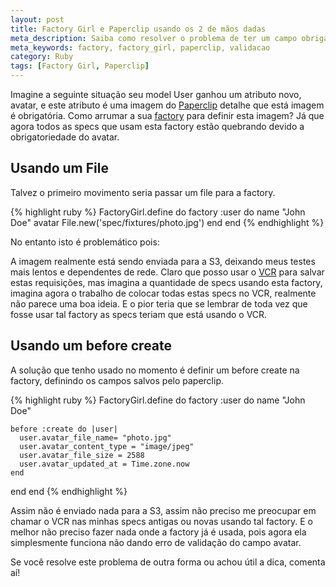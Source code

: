 ```yaml
---
layout: post
title: Factory Girl e Paperclip usando os 2 de mãos dadas
meta_description: Saiba como resolver o problema de ter um campo obrigatório do Paperclip em uma de suas factories
meta_keywords: factory, factory_girl, paperclip, validacao
category: Ruby
tags: [Factory Girl, Paperclip]
---
```


Imagine a seguinte situação seu model User ganhou um atributo novo, avatar, e este atributo é uma imagem do [Paperclip](https://github.com/thoughtbot/paperclip/) detalhe que está imagem é obrigatória. Como arrumar a sua [factory](https://github.com/thoughtbot/factory_girl/) para definir esta imagem? Já que agora todos as specs que usam esta factory estão quebrando devido a obrigatoriedade do avatar.

## Usando um File

Talvez o primeiro movimento seria passar um file para a factory.

{% highlight ruby %}
FactoryGirl.define do
  factory :user do
    name "John Doe"
    avatar File.new('spec/fixtures/photo.jpg')
  end
end
{% endhighlight %}

No entanto isto é problemático pois:

A imagem realmente está sendo enviada para a S3, deixando meus testes mais lentos e dependentes de rede. Claro que posso usar o [VCR](https://github.com/vcr/vcr) para salvar estas requisições, mas imagina a quantidade de specs usando esta factory, imagina agora o trabalho de colocar todas estas specs no VCR, realmente não parece uma boa ideia. E o pior teria que se lembrar de toda vez que fosse usar tal factory as specs teriam que está usando o VCR.

## Usando um before create

A solução que tenho usado no momento é definir um before create na factory, definindo os campos salvos pelo paperclip.

{% highlight ruby %}
FactoryGirl.define do
  factory :user do
    name "John Doe"

    before :create do |user|
      user.avatar_file_name= "photo.jpg"
      user.avatar_content_type = "image/jpeg"
      user.avatar_file_size = 2588 
      user.avatar_updated_at = Time.zone.now
    end
  end
end
{% endhighlight %}

Assim não é enviado nada para a S3, assim não preciso me preocupar em chamar o VCR nas minhas specs antigas ou novas usando tal factory. E o melhor não preciso fazer nada onde a factory já é usada, pois agora ela simplesmente funciona não dando erro de validação do campo avatar.

Se você resolve este problema de outra forma ou achou útil a dica, comenta aí!
